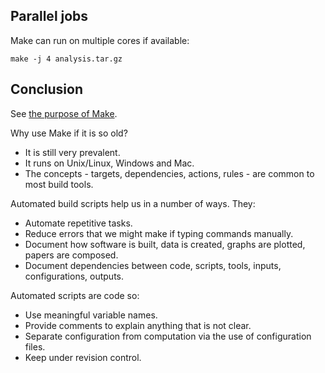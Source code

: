 Parallel jobs
-------------

Make can run on multiple cores if available:

    make -j 4 analysis.tar.gz

Conclusion
----------

See [the purpose of Make](MakePurpose.png).

Why use Make if it is so old?

* It is still very prevalent.
* It runs on Unix/Linux, Windows and Mac.
* The concepts - targets, dependencies, actions, rules - are common to
  most build tools.

Automated build scripts help us in a number of ways. They:

* Automate repetitive tasks.
* Reduce errors that we might make if typing commands manually.
* Document how software is built, data is created, graphs are plotted, papers are composed.
* Document dependencies between code, scripts, tools, inputs, configurations, outputs.

Automated scripts are code so:

* Use meaningful variable names.
* Provide comments to explain anything that is not clear.
* Separate configuration from computation via the use of configuration files.
* Keep under revision control.
